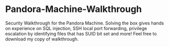 # Pandora-Machine-Walkthrough
Security Walkthrough for the Pandora Machine. Solving the box gives hands on experience on SQL injection, SSH local port forwarding, privilege escalation by identifying files that has SUID bit set and more! Feel free to download my copy of walkthrough.
